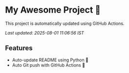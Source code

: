 # My Awesome Project 🚀

This project is automatically updated using GitHub Actions.

_Last updated: 2025-08-01 11:06:56 IST_

## Features
- Auto-update README using Python 🐍
- Auto Git push with GitHub Actions 🤖
